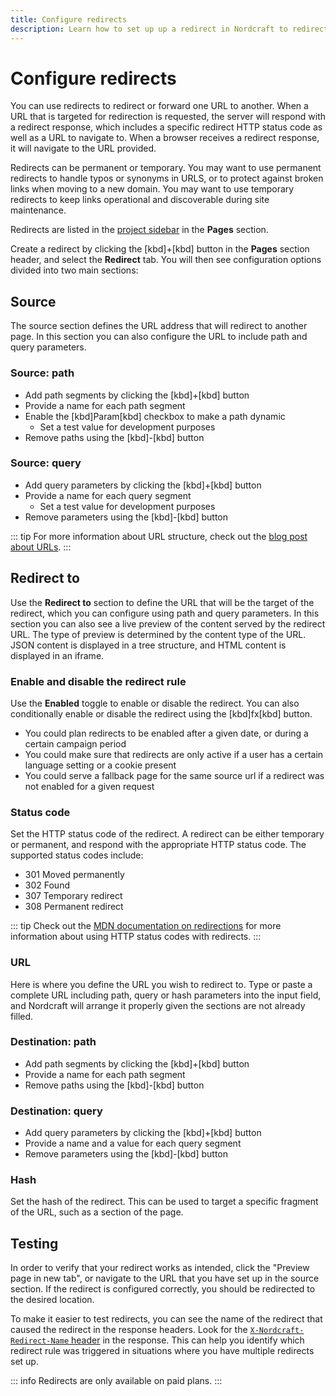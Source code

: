 ```yaml
---
title: Configure redirects
description: Learn how to set up up a redirect in Nordcraft to redirect users from one URL to another.
---
```


# Configure redirects

You can use redirects to redirect or forward one URL to another. When a URL that is targeted for redirection is requested, the server will respond with a redirect response, which includes a specific redirect HTTP status code as well as a URL to navigate to. When a browser receives a redirect response, it will navigate to the URL provided.

Redirects can be permanent or temporary. You may want to use permanent redirects to handle typos or synonyms in URLS, or to protect against broken links when moving to a new domain. You may want to use temporary redirects to keep links operational and discoverable during site maintenance.

Redirects are listed in the [project sidebar](/the-editor/project-sidebar) in the **Pages** section.

Create a redirect by clicking the [kbd]+[kbd] button in the **Pages** section header, and select the **Redirect** tab. You will then see configuration options divided into two main sections:

## Source

The source section defines the URL address that will redirect to another page. In this section you can also configure the URL to include path and query parameters.

### Source: path

- Add path segments by clicking the [kbd]+[kbd] button
- Provide a name for each path segment
- Enable the [kbd]Param[kbd] checkbox to make a path dynamic
  - Set a test value for development purposes
- Remove paths using the [kbd]-[kbd] button

### Source: query

- Add query parameters by clicking the [kbd]+[kbd] button
- Provide a name for each query segment
  - Set a test value for development purposes
- Remove parameters using the [kbd]-[kbd] button

::: tip
For more information about URL structure, check out the [blog post about URLs](https://blog.nordcraft.com/urls-how-do-they-really-work).
:::

## Redirect to

Use the **Redirect to** section to define the URL that will be the target of the redirect, which you can configure using path and query parameters. In this section you can also see a live preview of the content served by the redirect URL. The type of preview is determined by the content type of the URL. JSON content is displayed in a tree structure, and HTML content is displayed in an iframe.

### Enable and disable the redirect rule

Use the **Enabled** toggle to enable or disable the redirect. You can also conditionally enable or disable the redirect using the [kbd]fx[kbd] button.

- You could plan redirects to be enabled after a given date, or during a certain campaign period
- You could make sure that redirects are only active if a user has a certain language setting or a cookie present
- You could serve a fallback page for the same source url if a redirect was not enabled for a given request

### Status code

Set the HTTP status code of the redirect. A redirect can be either temporary or permanent, and respond with the appropriate HTTP status code. The supported status codes include:

- 301 Moved permanently
- 302 Found
- 307 Temporary redirect
- 308 Permanent redirect

::: tip
Check out the [MDN documentation on redirections](https://developer.mozilla.org/en-US/docs/Web/HTTP/Guides/Redirections) for more information about using HTTP status codes with redirects.
:::

### URL

Here is where you define the URL you wish to redirect to. Type or paste a complete URL including path, query or hash parameters into the input field, and Nordcraft will arrange it properly given the sections are not already filled.

### Destination: path

- Add path segments by clicking the [kbd]+[kbd] button
- Provide a name for each path segment
- Remove paths using the [kbd]-[kbd] button

### Destination: query

- Add query parameters by clicking the [kbd]+[kbd] button
- Provide a name and a value for each query segment
- Remove parameters using the [kbd]-[kbd] button

### Hash

Set the hash of the redirect. This can be used to target a specific fragment of the URL, such as a section of the page.

## Testing

In order to verify that your redirect works as intended, click the "Preview page in new tab", or navigate to the URL that you have set up in the source section. If the redirect is configured correctly, you should be redirected to the desired location.

To make it easier to test redirects, you can see the name of the redirect that caused the redirect in the response headers. Look for the [`X-Nordcraft-Redirect-Name` header](https://github.com/nordcraftengine/nordcraft/blob/main/packages/ssr/src/utils/headers.ts#L20) in the response. This can help you identify which redirect rule was triggered in situations where you have multiple redirects set up.

::: info
Redirects are only available on paid plans.
:::
